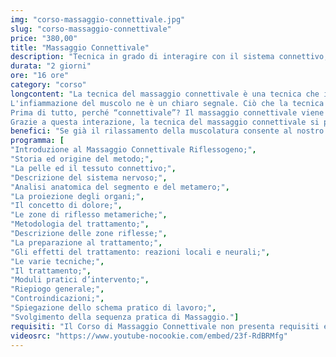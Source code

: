 ```yaml
---
img: "corso-massaggio-connettivale.jpg"
slug: "corso-massaggio-connettivale"
price: "380,00"
title: "Massaggio Connettivale"
description: "Tecnica in grado di interagire con il sistema connettivo, ovvero il sistema che provvede al collegamento, sostegno e nutrimento dei tessuti dei vari organi del nostro corpo. Consente lo scioglimento della tensione e il rilassamento dei tessuti muscolari interessati, comportando il rilascio di tossine e una migliore circolazione di ossigeno e sangue nel sistema. Si prefigge di ottenere un'azione riflessa, che va dagli stati profondi della pelle del soggetto fino a un muscolo o un organo sofferente. In questa particolare accezione, il massaggio connettivale viene arricchito dal termine “riflessogeno”."
durata: "2 giorni"
ore: "16 ore"
category: "corso"
longcontent: "La tecnica del massaggio connettivale è una tecnica che interagisce con gli strati profondi dei tessuti muscolari. È qui infatti che si accumulano le tossine a seguito della pressione e dello stress a cui viene sottoposto costantemente il nostro corpo.
L'infiammazione del muscolo ne è un chiaro segnale. Ciò che la tecnica del massaggio connettivale consente è proprio lo scioglimento della tensione e il rilassamento dei tessuti muscolari interessati, comportando il rilascio di tossine e una migliore circolazione di ossigeno e sangue nel sistema. Ma non solo.
Prima di tutto, perché “connettivale”? Il massaggio connettivale viene così definito in quanto agisce sul sistema connettivo, ovvero il sistema che provvede al collegamento, sostegno e nutrimento dei tessuti dei vari organi del nostro corpo.
Grazie a questa interazione, la tecnica del massaggio connettivale si prefigge di ottenere un'azione riflessa, che va dagli stati profondi della pelle del soggetto fino a un muscolo o un organo sofferente. In questa particolare accezione, il massaggio connettivale viene arricchito dal termine “riflessogeno”."
benefici: "Se già il rilassamento della muscolatura consente al nostro organismo di rigenerarsi, il miglioramento della circolazione sanguigna e linfatica, dovute alle manovre compiute durante il massaggio base classico, rappresentano un metodo efficace per ottenere un lungo elenco di benefici. Tra questi benefici, in primis, l’attenuazione di tensioni muscolari, crampi e contratture, il potenziamento del sistema immunitario, l’ossigenazione dei tessuti e quindi un apporto di elementi nutritivi al nostro organismo insieme a quella sensazione di benessere che aiuta il nostro corpo a stare meglio con se stessi e con gli altri."
programma: [
"Introduzione al Massaggio Connettivale Riflessogeno;",
"Storia ed origine del metodo;",
"La pelle ed il tessuto connettivo;",
"Descrizione del sistema nervoso;",
"Analisi anatomica del segmento e del metamero;",
"La proiezione degli organi;",
"Il concetto di dolore;",
"Le zone di riflesso metameriche;",
"Metodologia del trattamento;",
"Descrizione delle zone riflesse;",
"La preparazione al trattamento;",
"Gli effetti del trattamento: reazioni locali e neurali;",
"Le varie tecniche;",
"Il trattamento;",
"Moduli pratici d’intervento;",
"Riepiogo generale;",
"Controindicazioni;",
"Spiegazione dello schema pratico di lavoro;",
"Svolgimento della sequenza pratica di Massaggio."]
requisiti: "Il Corso di Massaggio Connettivale non presenta requisiti ed è un corso aperto a tutti."
videosrc: "https://www.youtube-nocookie.com/embed/23f-RdBRMfg"
---
```

